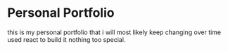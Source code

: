 # Personal Portfolio

this is my personal portfolio that i will most likely keep changing over time
used react to build it nothing too special.
